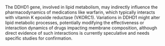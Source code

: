 The DDHD1 gene, involved in lipid metabolism, may indirectly influence the pharmacodynamics of medications like warfarin, which typically interacts with vitamin K epoxide reductase (VKORC1). Variations in DDHD1 might alter lipid metabolic processes, potentially modifying the effectiveness or interaction dynamics of drugs impacting membrane composition, although direct evidence of such interactions is currently speculative and needs specific studies for confirmation.